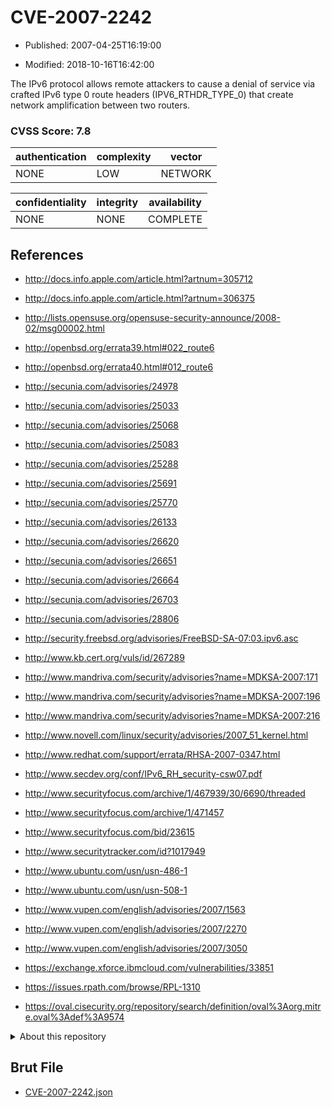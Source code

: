 # CVE-2007-2242

- Published: 2007-04-25T16:19:00

- Modified: 2018-10-16T16:42:00

The IPv6 protocol allows remote attackers to cause a denial of service via crafted IPv6 type 0 route headers (IPV6_RTHDR_TYPE_0) that create network amplification between two routers.

### CVSS Score: **7.8**

| authentication | complexity | vector |
| --- | --- | --- |
| NONE | LOW | NETWORK |

| confidentiality | integrity | availability |
| --- | --- | --- |
| NONE | NONE | COMPLETE |

## References

* http://docs.info.apple.com/article.html?artnum=305712

* http://docs.info.apple.com/article.html?artnum=306375

* http://lists.opensuse.org/opensuse-security-announce/2008-02/msg00002.html

* http://openbsd.org/errata39.html#022_route6

* http://openbsd.org/errata40.html#012_route6

* http://secunia.com/advisories/24978

* http://secunia.com/advisories/25033

* http://secunia.com/advisories/25068

* http://secunia.com/advisories/25083

* http://secunia.com/advisories/25288

* http://secunia.com/advisories/25691

* http://secunia.com/advisories/25770

* http://secunia.com/advisories/26133

* http://secunia.com/advisories/26620

* http://secunia.com/advisories/26651

* http://secunia.com/advisories/26664

* http://secunia.com/advisories/26703

* http://secunia.com/advisories/28806

* http://security.freebsd.org/advisories/FreeBSD-SA-07:03.ipv6.asc

* http://www.kb.cert.org/vuls/id/267289

* http://www.mandriva.com/security/advisories?name=MDKSA-2007:171

* http://www.mandriva.com/security/advisories?name=MDKSA-2007:196

* http://www.mandriva.com/security/advisories?name=MDKSA-2007:216

* http://www.novell.com/linux/security/advisories/2007_51_kernel.html

* http://www.redhat.com/support/errata/RHSA-2007-0347.html

* http://www.secdev.org/conf/IPv6_RH_security-csw07.pdf

* http://www.securityfocus.com/archive/1/467939/30/6690/threaded

* http://www.securityfocus.com/archive/1/471457

* http://www.securityfocus.com/bid/23615

* http://www.securitytracker.com/id?1017949

* http://www.ubuntu.com/usn/usn-486-1

* http://www.ubuntu.com/usn/usn-508-1

* http://www.vupen.com/english/advisories/2007/1563

* http://www.vupen.com/english/advisories/2007/2270

* http://www.vupen.com/english/advisories/2007/3050

* https://exchange.xforce.ibmcloud.com/vulnerabilities/33851

* https://issues.rpath.com/browse/RPL-1310

* https://oval.cisecurity.org/repository/search/definition/oval%3Aorg.mitre.oval%3Adef%3A9574

<details>
<summary>About this repository</summary> 

  This repository is part of the project [Live Hack CVE](https://github.com/Live-Hack-CVE). Main website can be found [www.live-hack.org](https://www.live-hack.org) 
  
  Made by [Sn0wAlice](https://github.com/Sn0wAlice) for the people that care about security and need to have a feed of the latest CVEs. Hope you enjoy it, don't forget to star the repo and follow me on [Twitter](https://twitter.com/Sn0wAlice) and [Github](https://github.com/Sn0wAlice). And that is my [personnal website](https://www.alice-snow.me/)

  - [Home Page](https://github.com/Live-Hack-CVE)
  - [Framework](https://github.com/Live-Hack-CVE/cve-framework)
  - [CVE database](https://github.com/Live-Hack-CVE/full_database)
  - [Changelog](https://github.com/Live-Hack-CVE/Changelog)
</details>

## Brut File

* [CVE-2007-2242.json](https://raw.githubusercontent.com/Live-Hack-CVE/full_database/main/cves/2007/CVE-2007-2242.json)


